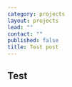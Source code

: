 ```yaml
---
category: projects
layout: projects
lead: ""
contact: ""
published: false
title: Test post
---
```


## Test